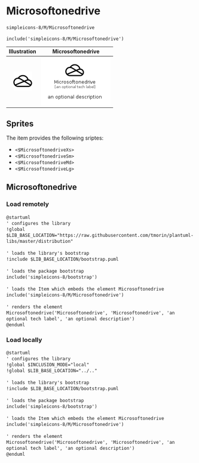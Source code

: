 # Microsoftonedrive


```text
simpleicons-8/M/Microsoftonedrive
```

```text
include('simpleicons-8/M/Microsoftonedrive')
```



| Illustration | Microsoftonedrive |
| :---: | :---: |
| ![illustration for Illustration](../../simpleicons-8/M/Microsoftonedrive.png) | ![illustration for Microsoftonedrive](../../simpleicons-8/M/Microsoftonedrive.Local.png) |



## Sprites
The item provides the following sriptes:

- `<$MicrosoftonedriveXs>`
- `<$MicrosoftonedriveSm>`
- `<$MicrosoftonedriveMd>`
- `<$MicrosoftonedriveLg>`





## Microsoftonedrive

### Load remotely
```plantuml
@startuml
' configures the library
!global $LIB_BASE_LOCATION="https://raw.githubusercontent.com/tmorin/plantuml-libs/master/distribution"

' loads the library's bootstrap
!include $LIB_BASE_LOCATION/bootstrap.puml

' loads the package bootstrap
include('simpleicons-8/bootstrap')

' loads the Item which embeds the element Microsoftonedrive
include('simpleicons-8/M/Microsoftonedrive')

' renders the element
Microsoftonedrive('Microsoftonedrive', 'Microsoftonedrive', 'an optional tech label', 'an optional description')
@enduml
```

### Load locally
```plantuml
@startuml
' configures the library
!global $INCLUSION_MODE="local"
!global $LIB_BASE_LOCATION="../.."

' loads the library's bootstrap
!include $LIB_BASE_LOCATION/bootstrap.puml

' loads the package bootstrap
include('simpleicons-8/bootstrap')

' loads the Item which embeds the element Microsoftonedrive
include('simpleicons-8/M/Microsoftonedrive')

' renders the element
Microsoftonedrive('Microsoftonedrive', 'Microsoftonedrive', 'an optional tech label', 'an optional description')
@enduml
```

